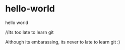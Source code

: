 # hello-world
hello world

//Its too late to learn git

Although its embarassing, its never to late to learn git :)
